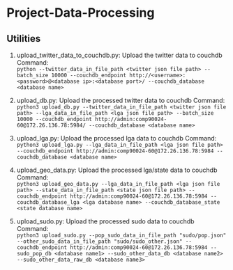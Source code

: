 # Project-Data-Processing


## Utilities
1. upload_twitter_data_to_couchdb.py: Upload the twitter data to couchdb
Command: <br>
`python --twitter_data_in_file_path <twitter json file path> --batch_size 10000 --couchdb_endpoint http://<username>:<password>@<database ip>:<database port>/ --couchdb_database <database name>`

2. upload_db.py: Upload the processed twitter data to couchdb
Command: <br>
`python3 upload_db.py --twitter_data_in_file_path <twitter json file path> --lga_data_in_file_path <lga json file path> --batch_size 10000 --couchdb_endpoint http://admin:comp90024-60@172.26.136.78:5984/ --couchdb_database <database name>`

3. upload_lga.py: Upload the processed lga data to couchdb
Command: <br>
`python3 upload_lga.py --lga_data_in_file_path <lga json file path> --couchdb_endpoint http://admin:comp90024-60@172.26.136.78:5984 --couchdb_database <database name>`

4. upload_geo_data.py: Upload the processed lga/state data to couchdb
Command: <br>
`python3 upload_geo_data.py --lga_data_in_file_path <lga json file path> --state_data_in_file_path <state json file path> --couchdb_endpoint http://admin:comp90024-60@172.26.136.78:5984 --couchdb_database_lga <lga database name> --couchdb_database_state <state database name>`

4. upload_sudo.py: Upload the processed sudo data to couchdb
Command: <br>
`python3 upload_sudo.py --pop_sudo_data_in_file_path "sudo/pop.json" --other_sudo_data_in_file_path "sudo/sudo_other.json" --couchdb_endpoint http://admin:comp90024-60@172.26.136.78:5984 --sudo_pop_db <database name1> --sudo_other_data_db <database name2> --sudo_other_data_raw_db <database name3> `
